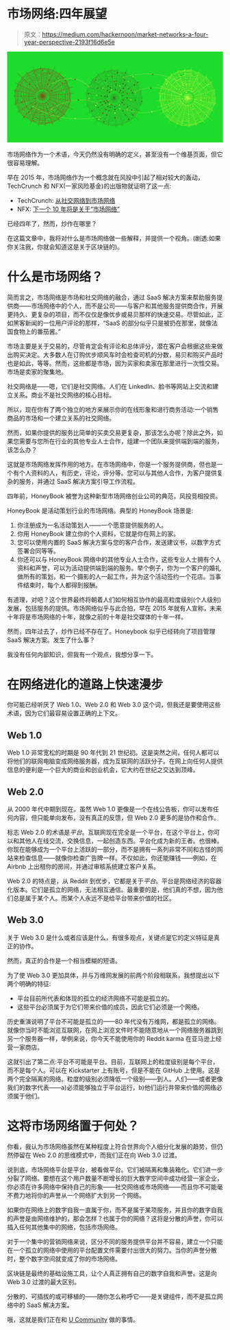 # 市场网络:四年展望

> 原文：<https://medium.com/hackernoon/market-networks-a-four-year-perspective-2193f16d6e5e>

![](img/e72acfa3091d9b2efe48f536a6073e42.png)

市场网络作为一个术语，今天仍然没有明确的定义，甚至没有一个维基页面，但它很容易理解。

早在 2015 年，市场网络作为一个概念就在风投中引起了相对较大的轰动，TechCrunch 和 NFX(一家风险基金)的出版物就证明了这一点:

*   TechCrunch: [从社交网络到市场网络](https://techcrunch.com/2015/06/27/from-social-to-market-networks/)
*   NFX: [下一个 10 年将是关于“市场网络”](https://www.nfx.com/post/10-years-about-market-networks)

已经四年了，然而，炒作在哪里？

在这篇文章中，我将对什么是市场网络做一些解释，并提供一个视角。(剧透:如果你关注我，你就会知道这是关于区块链的)。

# 什么是市场网络？

简而言之，市场网络是市场和社交网络的融合，通过 SaaS 解决方案来帮助服务提供商——市场网络中的个人，而不是公司——与客户和其他服务提供商合作，开展更持久、更复杂的项目，而不仅仅是像优步或易贝那样的快速交易。尽管如此，正如黑客新闻的一位用户评论的那样，“SaaS 的部分似乎只是被扔在那里，就像法国食物上的番茄酱。”

市场主要是关于交易的，尽管肯定会有评论和总体评分，潜在客户会根据这些来做出购买决定。大多数人在订购优步顺风车时会检查司机的分数，易贝和购买产品时也是如此，等等。然而，这些都是市场，因为买家和卖家在那里进行一次性交易。市场是卖家的聚集地。

社交网络是——嗯，它们是社交网络。人们在 LinkedIn、脸书等网站上交流和建立关系。商业不是社交网络的核心目标。

所以，现在你有了两个独立的地方来展示你的在线形象和进行商务活动:一个销售商品的市场和一个建立关系的社交网络。

然而，如果你提供的服务比简单的买卖交易更复杂，那该怎么办呢？除此之外，如果您需要与您所在行业的其他专业人士合作，组建一个团队来提供端到端的服务，该怎么办？

这就是市场网络发挥作用的地方。在市场网络中，你是一个服务提供商，但也是一个有个人资料的人，有历史，评论，评分等。您可以与其他人合作，为客户提供复杂的服务，并通过 SaaS 解决方案引导工作流程。

四年前，HoneyBook 被誉为这种新型市场网络创业公司的典范，风投竞相投资。

HoneyBook 是活动策划行业的市场网络。典型的 HoneyBook 场景是:

1.  你注册成为一名活动策划人——一个愿意提供服务的人。
2.  你用 HoneyBook 建立你的个人资料，它就是你在网上的家。
3.  您可以使用内置的 SaaS 解决方案与您的客户合作，发送建议书，以数字方式签署合同等等。
4.  你还可以与 HoneyBook 网络中的其他专业人士合作，这些专业人士拥有个人资料和声誉，可以为活动提供端到端的服务。举个例子，你为一个客户的婚礼做所有的策划，和一个摄影的人一起工作，并为这个活动签约一个花店。当事件结束时，每个人都得到报酬。

有道理，对吧？这个世界最终将朝着人们如何相互协作的最高粒度级别(个人级别)发展，包括服务的提供。市场网络似乎与此合拍，早在 2015 年就有人宣称，未来十年将是市场网络的十年，就像之前的十年是社交媒体的十年一样。

然而，四年过去了，炒作已经不存在了。Honeybook 似乎已经转向了项目管理 SaaS 解决方案。发生了什么事？

我没有任何内部知识，但我有一个观点，我想分享一下。

# 在网络进化的道路上快速漫步

你可能已经听厌了 Web 1.0、Web 2.0 和 Web 3.0 这个词，但我还是要使用这些术语，因为它们最容易设置正确的上下文。

## Web 1.0

Web 1.0 非常宽松的时期是 90 年代到 21 世纪初。这是突然之间，任何人都可以将他们的联网电脑变成网络服务器，成为互联网的活跃分子。在网上向任何人提供信息的便利是一个巨大的商业和创业机会，它大约在世纪之交达到顶峰。

## Web 2.0

从 2000 年代中期到现在。虽然 Web 1.0 更像是一个在线公告板，你可以发布任何内容，但只能单向发布，没有真正的反馈，但 Web 2.0 更多的是协作和合作。

标志 Web 2.0 的术语是*平台*。互联网现在完全是一个平台，在这个平台上，你可以和其他人在线交流，交换信息，一起创造东西。平台化成为新的王者。也很棒。你现在能够成为一个平台上活跃的一部分，而不是拥有一系列非常不同和古怪的网站来检查信息——就像你检查广告牌一样。不仅如此，你还能赚钱——例如，在 Airbnb 上出租你的房间，并通过审核系统建立客户关系。

Web 2.0 的特点是，从 Reddit 到优步，它都是关于*平台*。平台是网络经济的容器化版本。它们是孤立的网络，无法相互通信。最重要的是，他们真的不想，因为他们总是属于某个人。而某个人永远不是给平台带来价值的社区。

## Web 3.0

关于 Web 3.0 是什么或者应该是什么，有很多观点，关键点是它的定义特征是真正的协作。

然而，真正的合作是一个相当模糊的短语。

为了使 Web 3.0 更加具体，并与万维网发展的前两个阶段相联系，我想提出以下两个明确的特征:

*   平台目前所代表和体现的孤立的经济网络不可能是孤立的。
*   这些平台必须属于为它们带来价值的成员，因此它们必须是一个网络。

历史重演说明了平台不可能是孤立的——80 年代没有万维网，都是孤立的网络。就像你当时不能浏览互联网，在网上浏览文件时不能随意地从一个网络服务器跳到另一个服务器一样，举例来说，你今天不能使用你的 Reddit karma 在亚马逊上经营一家商店。

这就引出了第二点:平台不可能是平台。目前，互联网上的粒度级别是每个平台，而不是每个人。可以在 Kickstarter 上有账号，但是不能在 GitHub 上使用。这是两个完全隔离的网络。粒度的级别必须降低一个级别——到人。人们——或者更像我们的数字代表——a)必须能够独立于平台运行，b)他们运行并带来价值的网络必须属于他们。

# 这将市场网络置于何处？

你看，我认为市场网络虽然在某种程度上符合世界向个人细分化发展的趋势，但仍然停留在 Web 2.0 的思维模式中，而我们正在向 Web 3.0 过渡。

说到底，市场网络平台是平台，被看做平台。它们被隔离和集装箱化。它们进一步分裂了网络。要想在这个用户数量不断增长的巨大数字空间中成功经营一家企业，你必须在许多网络中保持自己的形象——社交网络或市场网络——而且你不可能毫不费力地将你的声誉从一个网络扩大到另一个网络。

如果你在网络上的数字自我一直属于你，而不是属于某项服务，并且你的数字自我的声誉是由网络维护的，那会怎样？也属于你的网络？这将是分散的声誉，你可以插入任何其他集中的网络，包括市场网络。

对于一个集中的营销网络来说，区分不同的服务提供平台并不容易，建立一个只能在一个孤立的网络中使用的平台配置文件需要付出很大的努力。当你的声誉分散时，整个数字空间就变成了你的市场网络。

区块链是最终的基础设施工具，让个人真正拥有自己的数字自我和声誉。这是向 Web 3.0 过渡的最大区别。

分散的、可插拔的或可移植的——随你怎么称呼它——是关键组件，而不是孤立网络中的 SaaS 解决方案。

哦，这就是我们正在和 [U Community](https://u.community/faq) 做的事情。
